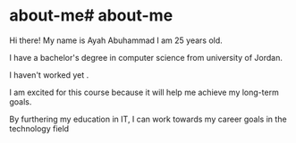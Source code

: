 # about-me# about-me
 
 Hi there!
  My name is  Ayah Abuhammad   I am 25 years old.

 I have a bachelor's degree in computer science from university of Jordan.
 
 I haven't worked yet . 

 I am excited for this course because it will help me achieve my long-term goals.

By furthering my education in IT, I can work towards my career goals in the technology field  